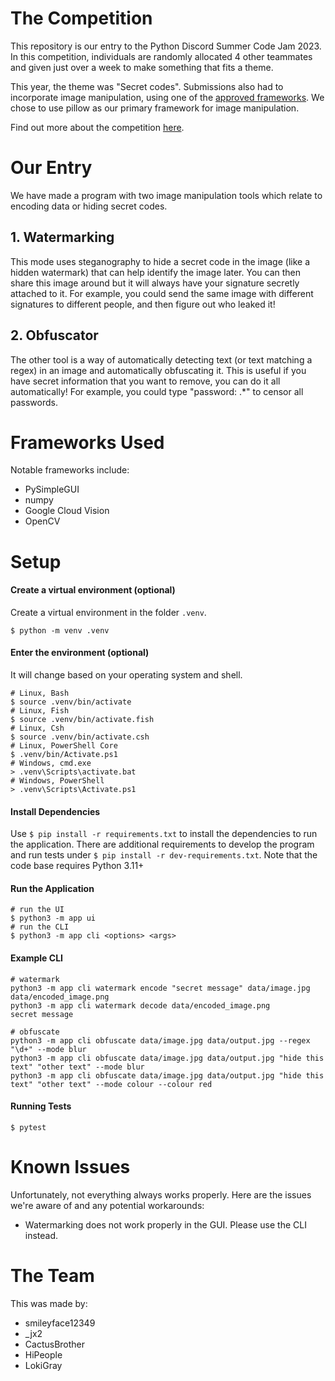 # The Competition

This repository is our entry to the Python Discord Summer Code Jam 2023. In this competition, individuals are randomly allocated 4 other teammates and given just over a week to make something that fits a theme.

This year, the theme was "Secret codes". Submissions also had to incorporate image manipulation, using one of the [approved frameworks](https://www.pythondiscord.com/events/code-jams/10/frameworks/). We chose to use pillow as our primary framework for image manipulation.

Find out more about the competition [here](https://www.pythondiscord.com/events/code-jams/10/).

# Our Entry

We have made a program with two image manipulation tools which relate to encoding data or hiding secret codes.

## 1. Watermarking

This mode uses steganography to hide a secret code in the image (like a hidden watermark) that can help identify the image later. You can then share this image around but it will always have your signature secretly attached to it. For example, you could send the same image with different signatures to different people, and then figure out who leaked it!

## 2. Obfuscator

The other tool is a way of automatically detecting text (or text matching a regex) in an image and automatically obfuscating it. This is useful if you have secret information that you want to remove, you can do it all automatically! For example, you could type "password: .*" to censor all passwords.

# Frameworks Used

Notable frameworks include:
- PySimpleGUI
- numpy
- Google Cloud Vision
- OpenCV

# Setup

#### Create a virtual environment (optional)
Create a virtual environment in the folder `.venv`.
```shell
$ python -m venv .venv
```

#### Enter the environment (optional)
It will change based on your operating system and shell.
```shell
# Linux, Bash
$ source .venv/bin/activate
# Linux, Fish
$ source .venv/bin/activate.fish
# Linux, Csh
$ source .venv/bin/activate.csh
# Linux, PowerShell Core
$ .venv/bin/Activate.ps1
# Windows, cmd.exe
> .venv\Scripts\activate.bat
# Windows, PowerShell
> .venv\Scripts\Activate.ps1
```

#### Install Dependencies
Use `$ pip install -r requirements.txt` to install the dependencies to run the application.
There are additional requirements to develop the program and run tests under  `$ pip install -r dev-requirements.txt`.
Note that the code base requires Python 3.11+

#### Run the Application
```shell
# run the UI
$ python3 -m app ui
# run the CLI
$ python3 -m app cli <options> <args>
```

#### Example CLI
```shell
# watermark
python3 -m app cli watermark encode "secret message" data/image.jpg data/encoded_image.png
python3 -m app cli watermark decode data/encoded_image.png
secret message

# obfuscate
python3 -m app cli obfuscate data/image.jpg data/output.jpg --regex "\d+" --mode blur
python3 -m app cli obfuscate data/image.jpg data/output.jpg "hide this text" "other text" --mode blur
python3 -m app cli obfuscate data/image.jpg data/output.jpg "hide this text" "other text" --mode colour --colour red
```

#### Running Tests
`$ pytest`

# Known Issues

Unfortunately, not everything always works properly. Here are the issues we're aware of and any potential workarounds:

- Watermarking does not work properly in the GUI. Please use the CLI instead.

# The Team

This was made by:

- smileyface12349
- _jx2
- CactusBrother
- HiPeople
- LokiGray
